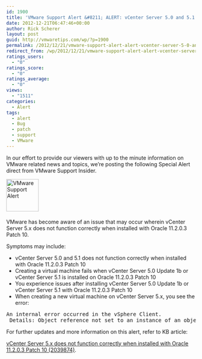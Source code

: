 ```yaml
---
id: 1900
title: 'VMware Support Alert &#8211; ALERT: vCenter Server 5.0 and 5.1 does not function correctly when installed with Oracle 11.2.0.3 Patch 10'
date: 2012-12-21T06:47:46+00:00
author: Rick Scherer
layout: post
guid: http://vmwaretips.com/wp/?p=1900
permalink: /2012/12/21/vmware-support-alert-alert-vcenter-server-5-0-and-5-1-does-not-function-correctly-when-installed-with-oracle-11-2-0-3-patch-10/
redirect_from: /wp/2012/12/21/vmware-support-alert-alert-vcenter-server-5-0-and-5-1-does-not-function-correctly-when-installed-with-oracle-11-2-0-3-patch-10/
ratings_users:
  - "0"
ratings_score:
  - "0"
ratings_average:
  - "0"
views:
  - "1511"
categories:
  - Alert
tags:
  - alert
  - Bug
  - patch
  - support
  - VMware
---
```

In our effort to provide our viewers with up to the minute information on VMware related news and topics, we&#8217;re posting the following Special Alert direct from VMware Support Insider.

<img class="asset asset-image at-xid-6a00d8341c328153ef01543330c84d970c alignleft" style="margin: 0px 25px 5px 0px; border: 0px;" title="VMware Support Alert" src="http://blogs.vmware.com/tp/.a/6a00d8341c328153ef01543330c84d970c-800wi" alt="VMware Support Alert" width="86" height="86" border="0" />

VMware has become aware of an issue that may occur wherein vCenter Server 5.x does not function correctly when installed with Oracle 11.2.0.3 Patch 10.

Symptoms may include:

  * vCenter Server 5.0 and 5.1 does not function correctly when installed with Oracle 11.2.0.3 Patch 10
  * Creating a virtual machine fails when vCenter Server 5.0 Update 1b or vCenter Server 5.1 is installed on Oracle 11.2.0.3 Patch 10
  * You experience issues after installing vCenter Server 5.0 Update 1b or vCenter Server 5.1 with Oracle 11.2.0.3 Patch 10
  * When creating a new virtual machine on vCenter Server 5.x, you see the error:

<pre>An internal error occurred in the vSphere Client.
 Details: Object reference not set to an instance of an object.</pre>

For further updates and more information on this alert, refer to KB article:
  
<a href="http://kb.vmware.com/kb/2039874" target="_blank">vCenter Server 5.x does not function correctly when installed with Oracle 11.2.0.3 Patch 10 (2039874)</a>.